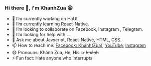 ### Hi there 👋, i'm KhanhZua 😀


- 🔭 I’m currently working on HaUI.
- 🌱 I’m currently learning React-Native.
- 👯 I’m looking to collaborate on Facebook, Instagram , Telegram.
- 🤔 I’m looking for help with ...
- 💬 Ask me about Javscript, React-Native, HTML, CSS. 
- 📫 How to reach me: [Facebook: Khánh(Zùa)](https://www.facebook.com/khanh0124), [YouTube](https://www.youtube.com/channel/UCU2ESMD1XlHzwBAvXF1BtYw), 
[Instagram](https://www.instagram.com/khanh.0124/)
- 😄 Pronouns: Khánh Zùa, He, His :> ~~khánh~~
- ⚡ Fun fact: Hate anyone who interrupts

